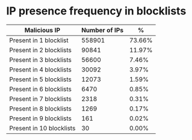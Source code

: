 # IP presence frequency in blocklists
| Malicious IP | Number of IPs | % |
|----|----|----|
| Present in 1 blocklist | 558901 | 73.66% |
| Present in 2 blocklists | 90841 | 11.97% |
| Present in 3 blocklists | 56600 | 7.46% |
| Present in 4 blocklists | 30092 | 3.97% |
| Present in 5 blocklists | 12073 | 1.59% |
| Present in 6 blocklists | 6470 | 0.85% |
| Present in 7 blocklists | 2318 | 0.31% |
| Present in 8 blocklists | 1269 | 0.17% |
| Present in 9 blocklists | 161 | 0.02% |
| Present in 10 blocklists | 30 | 0.00% |
